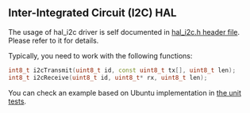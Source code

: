 ## Inter-Integrated Circuit (I2C) HAL

The usage of hal_i2c driver is self documented in [hal_i2c.h header file](hal_i2c.h). Please refer to it for details.

Typically, you need to work with the following functions:

```c++
int8_t i2cTransmit(uint8_t id, const uint8_t tx[], uint8_t len);
int8_t i2cReceive(uint8_t id, uint8_t* rx, uint8_t len);
```

You can check an example based on Ubuntu implementation in [the unit tests](../../tests/periphery/test_i2c.cpp).
